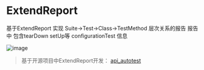 # ExtendReport
基于ExtendReport 实现 Suite->Test->Class->TestMethod 层次关系的报告
报告中 包含tearDown setUp等 configurationTest 信息

![image](https://github.com/XXX)

>基于开源项目中ExtendReport开发：
[api_autotest](https://github.com/ChenSen5/api_autotest/blob/master/src/main/java/com/sen/api/listeners/ExtentTestNGIReporterListener.java)

